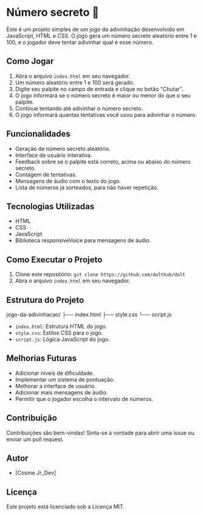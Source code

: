 <h1> Número secreto 🤔</h1>
<P>Este é um projeto simples de um jogo da adivinhação desenvolvido em JavaScript, HTML e CSS. O jogo gera um número secreto aleatório entre 1 e 100, e o jogador deve tentar adivinhar qual é esse número.</P>

## Como Jogar

1.  Abra o arquivo `index.html` em seu navegador.
2.  Um número aleatório entre 1 e 100 será gerado.
3.  Digite seu palpite no campo de entrada e clique no botão "Chutar".
4.  O jogo informará se o número secreto é maior ou menor do que o seu palpite.
5.  Continue tentando até adivinhar o número secreto.
6.  O jogo informará quantas tentativas você usou para adivinhar o número.

## Funcionalidades

* Geração de número secreto aleatório.
* Interface de usuário interativa.
* Feedback sobre se o palpite está correto, acima ou abaixo do número secreto.
* Contagem de tentativas.
* Mensagens de áudio com o texto do jogo.
* Lista de números já sorteados, para não haver repetição.

## Tecnologias Utilizadas

* HTML
* CSS
* JavaScript
* Biblioteca responsiveVoice para mensagens de áudio.

## Como Executar o Projeto

1.  Clone este repositório: `git clone https://github.com/dolthub/dolt`
2.  Abra o arquivo `index.html` em seu navegador.


## Estrutura do Projeto

jogo-da-adivinhacao/
├── index.html
├── style.css
└── script.js
* `index.html`: Estrutura HTML do jogo.
* `style.css`: Estilos CSS para o jogo.
* `script.js`: Lógica JavaScript do jogo.

## Melhorias Futuras

* Adicionar níveis de dificuldade.
* Implementar um sistema de pontuação.
* Melhorar a interface de usuário.
* Adicionar mais mensagens de áudio.
* Permitir que o jogador escolha o intervalo de números.


## Contribuição

Contribuições são bem-vindas! Sinta-se à vontade para abrir uma issue ou enviar um pull request.

## Autor
* \[Cosme Jr_Dev]

## Licença

Este projeto está licenciado sob a Licença MIT.




